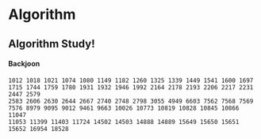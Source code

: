 # Algorithm
## Algorithm Study!
#### Backjoon
    1012 1018 1021 1074 1080 1149 1182 1260 1325 1339 1449 1541 1600 1697 
    1715 1744 1759 1780 1931 1932 1946 1992 2164 2178 2193 2206 2217 2231 2447 2579 
    2583 2606 2630 2644 2667 2740 2748 2798 3055 4949 6603 7562 7568 7569
    7576 8979 9095 9012 9461 9663 10026 10773 10819 10828 10845 10866 11047 
    11053 11399 11403 11724 14502 14503 14888 14889 15649 15650 15651 15652 16954 18528
    

